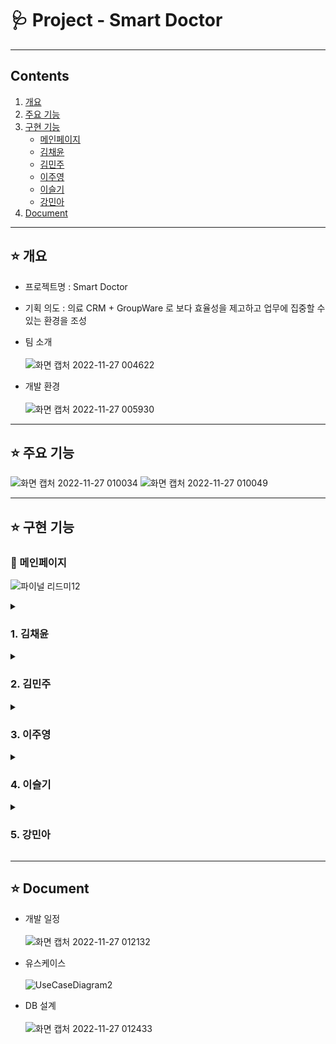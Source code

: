 # 🩺 Project - Smart Doctor
***
## Contents <br>
1. [개요](#star-개요)  
2. [주요 기능](#star-주요-기능)
3. [구현 기능](#star-구현-기능)
    - [메인페이지](#pushpin-메인페이지)
    - [김채윤](#1-김채윤)
    - [김민주](#2-김민주)   
    - [이주영](#3-이주영)   
    - [이슬기](#4-이슬기)   
    - [강민아](#5-강민아)     
3. [Document](#star-document)



***


## :star: 개요
- 프로젝트명 : Smart Doctor <br>
      
- 기획 의도 : 의료 CRM + GroupWare 로 보다 효율성을 제고하고 업무에 집중할 수 있는 환경을 조성      
            
               
- 팀 소개 <br><br>
![화면 캡처 2022-11-27 004622](https://user-images.githubusercontent.com/102591871/204097199-7c5ae3d3-2a7e-433b-94c4-e89506178bc6.jpg)<br>

- 개발 환경 <br><br>
![화면 캡처 2022-11-27 005930](https://user-images.githubusercontent.com/102591871/204097685-c9e34197-5a63-41a5-bb66-4e46bbffce8f.jpg)<br>
***

## :star: 주요 기능
![화면 캡처 2022-11-27 010034](https://user-images.githubusercontent.com/102591871/204097744-aa51f168-e08f-4593-a3fc-0f590ed05cca.jpg)
![화면 캡처 2022-11-27 010049](https://user-images.githubusercontent.com/102591871/204097759-087d58a9-54e1-44ee-92a2-e043b1017e77.jpg)



***
## :star: 구현 기능

### :pushpin: 메인페이지
![파이널 리드미12](https://user-images.githubusercontent.com/102591871/204097798-183be0c7-3a0a-4897-8e40-7aaecbed08d4.gif)<br>

<details><summary><h3>1. 김채윤</h3></summary>

### 📌 입원실/수술실 예약 

![파이널 리드미1](https://user-images.githubusercontent.com/102591871/204097845-79bb4ea3-00ac-4999-8fb1-16fc75c3e1a5.gif) <br>
![파이널 리드미2](https://user-images.githubusercontent.com/102591871/204097858-81ea665a-fc5d-4f86-97c9-0db9b346257f.gif) <br>
![파이널 리드미3](https://user-images.githubusercontent.com/102591871/204097885-8b555052-08aa-4d4f-baf5-6855b22550f5.gif) <br>
![파이널 리드미4](https://user-images.githubusercontent.com/102591871/204097900-6f8033f5-5fe4-404b-a52b-bf6251f1121b.gif) <br>

-입원실 수술실 예약 후 풀캘린더에서 상세 조회가능<br>
    
### 📌 메일
![파이널 리드미5](https://user-images.githubusercontent.com/102591871/204097921-f28cf1c3-7bee-4dff-92e3-e66256312b94.gif) <br>
- 메일쓰기 <br>

![파이널 리드미6](https://user-images.githubusercontent.com/102591871/204097958-5b0906ab-ef54-43af-8a4d-9db7ffcc16a5.gif) <br>
- 주소록 <br>

![파이널 리드미7](https://user-images.githubusercontent.com/102591871/204097985-d5388c12-4b5f-41a9-81f8-eca0c5916055.gif) <br>
![파이널 리드미8](https://user-images.githubusercontent.com/102591871/204097992-d64e1e47-4626-4866-a820-60dd877749a5.gif) <br>

- 첨부파일<br>

![파이널 메일함](https://user-images.githubusercontent.com/102591871/204098135-53e12c74-6f4c-4e27-9984-8b6c3db1cfd3.gif) <br>

-받은메일함, 보낸메일함, 중요메일함, 휴지통<br>

![파이널 답장](https://user-images.githubusercontent.com/102591871/204098178-da058c63-f60e-468e-a9de-98b00aac4b89.gif) <br>

- 받은메일 상세, 받은 메일 답장<br>


### 📌 채팅
![파이널 리드미11](https://user-images.githubusercontent.com/102591871/204098421-b69ce8aa-01e4-4a09-b4a2-d1ce005f1fd1.gif) <br>
![파이널 리드미9](https://user-images.githubusercontent.com/102591871/204098456-1a79c51d-643b-40f3-866e-8ad77b8edf61.gif) <br>

- 친구목록, 채팅목록, 첨부파일
</details>

<details><summary><h3>2. 김민주</h3></summary>


### 📌 입원실/수술실 대기
### 📌 입원실 현황
### 📌
### 📌
### 📌

</details>

<details><summary><h3>3. 이주영</h3></summary>

### 📌 회원가입
### 📌 로그인
### 📌 아이디, 비밀번호 찾기
</details>

<details><summary><h3>4. 이슬기</h3></summary>

### 📌 근태
</details>

<details><summary><h3>5. 강민아</h3></summary>

### 📌 전자결재
</details>



***
## :star: Document

- 개발 일정 <br><br>
![화면 캡처 2022-11-27 012132](https://user-images.githubusercontent.com/102591871/204098655-30bc23bc-2452-4116-8496-10ecb67ba913.jpg)<br>

- 유스케이스 <br><br>
![UseCaseDiagram2](https://user-images.githubusercontent.com/102591871/204098596-75950274-dc7c-4151-9537-6ec1fc76fc94.jpg) <br>

- DB 설계 <br><br>
![화면 캡처 2022-11-27 012433](https://user-images.githubusercontent.com/102591871/204098709-4b0229d8-d526-4625-8bbd-1950143fb97c.jpg)<br>
